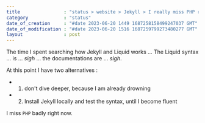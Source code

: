 ```yaml
---
title                : "status > website > Jekyll > I really miss PHP right now"
category             : "status"
date_of_creation     : "#date 2023-06-20 1449 1687258158499247037 GMT"
date_of_modification : "#date 2023-06-20 1516 1687259799273480277 GMT"
layout               : post
---
```

The time I spent searching how Jekyll and Liquid works ... The Liquid syntax ... is ... *sigh* ... the documentations are ... *sigh*.

At this point I have two alternatives :

- 1) don't dive deeper, because I am already drowning
- 2) Install Jekyll locally and test the syntax, until I become fluent

I miss `PHP` badly right now.
   

